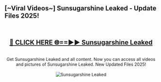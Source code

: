 <h2>[~Viral Videos~] Sunsugarshine Leaked - Update Files 2025!</h2>
<br>
<div align="center">
<h2><a href="https://betterlinks.top/A2PfLJ" rel="nofollow">🔴 CLICK HERE 🌐==►► Sunsugarshine Leaked</a></h2>
<br>
Get Sunsugarshine Leaked and all content. Now you can access all videos and pictures of Sunsugarshine Leaked. New Updated Files 2025!
<br>
<br>
<a href="https://betterlinks.top/A2PfLJ" rel="nofollow" data-target="animated-image.originalLink"><img src="https://i.ibb.co.com/WyWwxjT/player-gif2.gif" alt="Sunsugarshine Leaked" style="max-width: 100%; display: inline-block;" data-target="animated-image.originalImage"></a>
</div>
<br>
